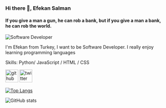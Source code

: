 ### Hi there 👋, Efekan Salman
#### If you give a man a gun, he can rob a bank, but if you give a man a bank, he can rob the world.
![Software Developer](https://i.pinimg.com/originals/d1/99/85/d19985b7a77bd7824730536b2d2f57bd.jpg)

I'm Efekan from Turkey, I want to be Software Developer. I really enjoy learning programming languages 

Skills: Python/ JavaScript / HTML / CSS



[<img src='https://cdn.jsdelivr.net/npm/simple-icons@3.0.1/icons/github.svg' alt='github' height='40'>](https://github.com/EfekanSalman)  [<img src='https://cdn.jsdelivr.net/npm/simple-icons@3.0.1/icons/twitter.svg' alt='twitter' height='40'>](https://twitter.com/Efekansalman)  

[![Top Langs](https://github-readme-stats.vercel.app/api/top-langs/?username=EfekanSalman)](https://github.com/anuraghazra/github-readme-stats)

![GitHub stats](https://github-readme-stats.vercel.app/api?username=EfekanSalman&show_icons=true)  



